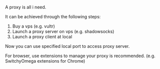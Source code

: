 A proxy is all i need.

It can be achieved through the following steps:
1. Buy a vps (e.g. vultr)
1. Launch a proxy server on vps (e.g. shadowsocks)
1. Launch a proxy client at local

Now you can use specified local port to access proxy server.

For browser, use extensions to manage your proxy is recommended. (e.g. SwitchyOmega extensions for Chrome)
